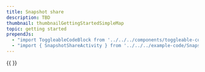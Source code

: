 ```yaml
---
title: Snapshot share
description: TBD
thumbnail: thumbnailGettingStartedSimpleMap
topic: getting started
prependJs:
  - "import ToggleableCodeBlock from '../../../components/toggleable-code-block'"
  - "import { SnapshotShareActivity } from '../../../example-code/SnapshotShareActivity.js'"
---
```


<!-- Any notes about this example would go here.  -->

{{
  <ToggleableCodeBlock 
    codeSnippet={SnapshotShareActivity}
  />
}}
